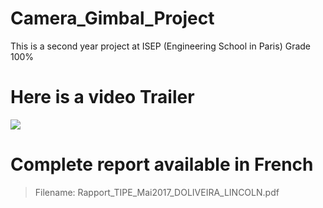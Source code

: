 # Camera_Gimbal_Project
This is a second year project at ISEP (Engineering School in Paris) Grade 100%
# Here is a video Trailer
[![](http://img.youtube.com/vi/CbVkS4JTXWI/0.jpg)](http://www.youtube.com/watch?v=CbVkS4JTXWI "Camera Gimbal Trailer")
# Complete report available in French
> Filename: Rapport_TIPE_Mai2017_DOLIVEIRA_LINCOLN.pdf
